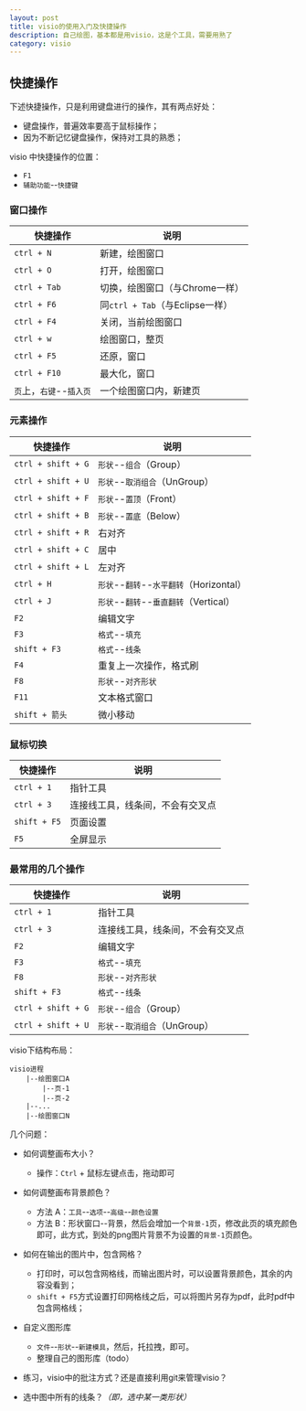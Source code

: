```yaml
---
layout: post
title: visio的使用入门及快捷操作
description: 自己绘图，基本都是用visio，这是个工具，需要用熟了
category: visio
---
```



## 快捷操作


下述快捷操作，只是利用键盘进行的操作，其有两点好处：

* 键盘操作，普遍效率要高于鼠标操作；
* 因为不断记忆键盘操作，保持对工具的熟悉；

visio 中快捷操作的位置：

* `F1`
* `辅助功能`--`快捷键`



### 窗口操作

|快捷操作|说明|
|--------|----|
|`ctrl + N`|新建，绘图窗口|
|`ctrl + O`|打开，绘图窗口|
|`ctrl + Tab`|切换，绘图窗口（与Chrome一样）|
|`ctrl + F6`|同`ctrl + Tab`（与Eclipse一样）|
|`ctrl + F4`|关闭，当前绘图窗口|
|`ctrl + w`|绘图窗口，整页|
|`ctrl + F5`|还原，窗口|
|`ctrl + F10`|最大化，窗口|
|`页`上，`右键`--`插入页`|一个绘图窗口内，新建页|




### 元素操作

|快捷操作|说明|
|--------|----|
|`ctrl + shift + G`|`形状`--`组合`（Group）|
|`ctrl + shift + U`|`形状`--`取消组合`（UnGroup）|
|`ctrl + shift + F`|`形状`--`置顶`（Front）|
|`ctrl + shift + B`|`形状`--`置底`（Below）|
|`ctrl + shift + R`|右对齐|
|`ctrl + shift + C`|居中|
|`ctrl + shift + L`|左对齐|
|`ctrl + H`|`形状`--`翻转`--`水平翻转`（Horizontal）|
|`ctrl + J`|`形状`--`翻转`--`垂直翻转`（Vertical）|
|`F2`|编辑文字|
|`F3`|`格式`--`填充`|
|`shift + F3`|`格式`--`线条`|
|`F4`|重复上一次操作，格式刷|
|`F8`|`形状`--`对齐形状`|
|`F11`|文本格式窗口|
|`shift + 箭头`|微小移动|




### 鼠标切换


|快捷操作|说明|
|--------|----|
|`ctrl + 1`|指针工具|
|`ctrl + 3`|连接线工具，线条间，不会有交叉点|
|`shift + F5`|页面设置|
|`F5`|全屏显示|




### 最常用的几个操作



|快捷操作|说明|
|--------|----|
|`ctrl + 1`|指针工具|
|`ctrl + 3`|连接线工具，线条间，不会有交叉点|
|`F2`|编辑文字|
|`F3`|`格式`--`填充`|
|`F8`|`形状`--`对齐形状`|
|`shift + F3`|`格式`--`线条`|
|`ctrl + shift + G`|`形状`--`组合`（Group）|
|`ctrl + shift + U`|`形状`--`取消组合`（UnGroup）|








visio下结构布局：

	visio进程
		|--绘图窗口A
			|--页-1
			|--页-2
		|--...
		|--绘图窗口N





几个问题：

* 如何调整画布大小？
	* 操作：`Ctrl` + 鼠标左键点击，拖动即可

* 如何调整画布背景颜色？
	* 方法 A：`工具`--`选项`--`高级`--`颜色设置`
	* 方法 B：形状窗口--背景，然后会增加一个`背景-1`页，修改此页的填充颜色即可，此方式，到处的png图片背景不为设置的`背景-1`页颜色。


* 如何在输出的图片中，包含网格？
	* 打印时，可以包含网格线，而输出图片时，可以设置背景颜色，其余的内容没看到；
	* `shift + F5`方式设置打印网格线之后，可以将图片另存为pdf，此时pdf中包含网格线；

* 自定义图形库
	* `文件`--`形状`--`新建模具`，然后，托拉拽，即可。
	* 整理自己的图形库（todo）


* 练习，visio中的批注方式？还是直接利用git来管理visio？


* 选中图中所有的线条？*（即，选中某一类形状）*



[NingG]:    http://ningg.github.com  "NingG"

